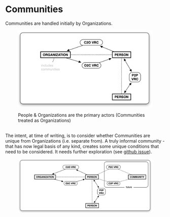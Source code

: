 # Communities

Communities are handled initially by Organizations.

&#x20;

<figure><img src="../../.gitbook/assets/image (2).png" alt=""><figcaption><p>People &#x26; Organizations are the primary actors (Communities treated as Organizations)</p></figcaption></figure>

\
The intent, at time of writing, is to consider whether Communities are unique from Organizations (i.e. separate from). A truly informal community - that has now legal basis of any kind, creates some unique conditions that need to be considered. It needs further exploration (see [github issue](https://github.com/ayraforum/first-person-network-gf/issues/5)).

<figure><img src="../../.gitbook/assets/image (1).png" alt=""><figcaption></figcaption></figure>

